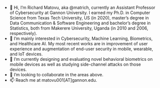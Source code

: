 - 👋 Hi, I’m Richard Matovu, aka @matrich, currently an Assistant Professor of Cybersecurity at Gannon University. 
I earned my Ph.D. in Computer Science from Texas Tech University, US (in 2020), master’s degree in Data Communication & Software Engineering and bachelor’s degree in Statistics, both from Makerere University, Uganda (in 2010 and 2006, respectively).
- 👀 I’m mainly interested in Cybersecurity, Machine Learning, Biometrics, and Healthcare AI. My most recent works are in improvement of user experience and augmentation of end-user security in mobile, wearable, and IoT devices. 
- 🌱 I’m currently designing and evaluating novel behavioral biometrics on mobile devices as well as studying side-channel attacks on those devices.
- 💞️ I’m looking to collaborate in the areas above.
- 📫 Reach me at matovu001[AT]gannon.edu.

<!---
matrich/matrich is a ✨ special ✨ repository because its `README.md` (this file) appears on your GitHub profile.
You can click the Preview link to take a look at your changes.
--->
